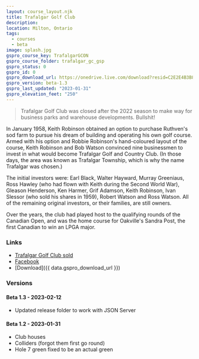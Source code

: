 ```yaml
---
layout: course_layout.njk
title: Trafalgar Golf Club
description:
location: Milton, Ontario
tags: 
  - courses
  - beta
image: splash.jpg
gspro_course_key: TrafalgarGCON
gspro_course_folder: trafalgar_gc_gsp
gspro_status: 0
gspro_id: 0
gspro_download_url: https://onedrive.live.com/download?resid=C2E2E4B3B8DD77A3%21220422&authkey=!AJzUxPGh9uMQGbU
gspro_version: beta-1.3
gspro_last_updated: "2023-01-31"
gspro_elevation_feet: "250"
---
```


> Trafalgar Golf Club was closed after the 2022 season to make way for business parks and warehouse developments. Bullshit!

In January 1958, Keith Robinson obtained an option to purchase Ruthven's sod farm to pursue his dream of building and operating his own golf course. Armed with his option and Robbie Robinson's hand-coloured layout of the course, Keith Robinson and Bob Watson convinced nine businessmen to invest in what would become Trafalgar Golf and Country Club. (In those days, the area was known as Trafalgar Township, which is why the name Trafalgar was chosen.)

The initial investors were: Earl Black, Walter Hayward, Murray Greeniaus, Ross Hawley (who had flown with Keith during the Second World War), Gleason Henderson, Ken Harmer, Grif Adamson, Keith Robinson, Ivan Slessor (who sold his shares in 1959), Robert Watson and Ross Watson. All of the remaining original investors, or their families, are still owners.

Over the years, the club had played host to the qualifying rounds of the Canadian Open, and was the home course for Oakville's Sandra Post, the first Canadian to win an LPGA major.

### Links

- [Trafalgar Golf Club sold](https://www.hamiltonnews.com/news-story/9248838-trafalgar-golf-and-country-club-sold-to-real-estate-company/)
- [Facebook](https://www.facebook.com/trafalgargc/)
- [Download]({{ data.gspro_download_url }})

### Versions

#### Beta 1.3 - 2023-02-12

- Updated release folder to work with JSON Server

#### Beta 1.2 - 2023-01-31

- Club houses
- Colliders (forgot them first go round)
- Hole 7 green fixed to be an actual green


